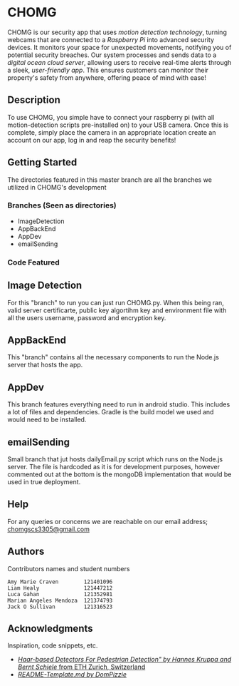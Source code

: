 # CHOMG

CHOMG is our security app that uses _motion detection technology_, turning webcams that are connected to a _Raspberry Pi_ into advanced security devices. It monitors your space for unexpected movements, notifying you of potential security breaches. Our system processes and sends data to a _digital ocean cloud server_, allowing users to receive real-time alerts through a sleek, _user-friendly app_. This ensures customers can monitor their property's safety from anywhere, offering peace of mind with ease!

## Description

To use CHOMG, you simple have to connect your raspberry pi (with all motion-detection scripts pre-installed on) to your USB camera. Once this is complete, simply place the camera in an appropriate location create an account on our app, log in and reap the security benefits!

## Getting Started

The directories featured in this master branch are all the branches we utilized in CHOMG's development

### Branches (Seen as directories)

* ImageDetection
* AppBackEnd
* AppDev
* emailSending

### Code Featured
## Image Detection

For this "branch" to run you can just run CHOMG.py. When this being ran, valid server certificarte, public key algortihm key and environment file with all the users username, password and encryption key.

## AppBackEnd

This "branch" contains all the necessary components to run the Node.js server that hosts the app. 

## AppDev

This branch features everything need to run in android studio. This includes a lot of files and dependencies. Gradle is the build model we used and would need to be installed.

## emailSending

Small branch that jut hosts dailyEmail.py script which runs on the Node.js server. The file is hardcoded as it is for development purposes, however commented out at the bottom is the mongoDB implementation that would be used in true deployment.

## Help

For any queries or concerns we are reachable on our email address; <chomgscs3305@gmail.com>

## Authors

Contributors names and student numbers

```text
Amy Marie Craven        121401096
Liam Healy              121447212
Luca Gahan              121352981
Marian Angeles Mendoza  121374793
Jack O Sullivan         121316523
```

## Acknowledgments

Inspiration, code snippets, etc.

* [_Haar-based Detectors For Pedestrian Detection" by Hannes Kruppa and Bernt Schiele_ from ETH Zurich, Switzerland](https://www.myexperiment.org/files/423.html)
* [_README-Template.md by DomPizzie_](https://gist.github.com/DomPizzie/7a5ff55ffa9081f2de27c315f5018afc)
